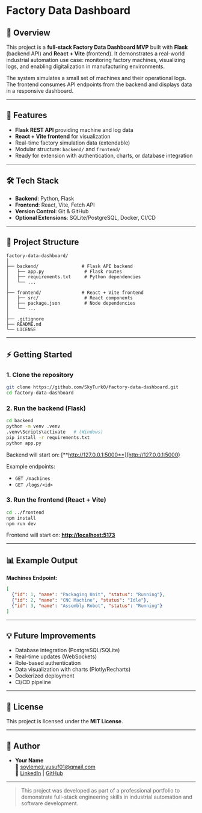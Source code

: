﻿# Factory Data Dashboard

## 📌 Overview

This project is a **full-stack Factory Data Dashboard MVP** built with **Flask** (backend API) and **React + Vite** (frontend). It demonstrates a real-world industrial automation use case: monitoring factory machines, visualizing logs, and enabling digitalization in manufacturing environments.

The system simulates a small set of machines and their operational logs. The frontend consumes API endpoints from the backend and displays data in a responsive dashboard.

---

## 🚀 Features

- **Flask REST API** providing machine and log data
- **React + Vite frontend** for visualization
- Real-time factory simulation data (extendable)
- Modular structure: `backend/` and `frontend/`
- Ready for extension with authentication, charts, or database integration

---

## 🛠️ Tech Stack

- **Backend**: Python, Flask
- **Frontend**: React, Vite, Fetch API
- **Version Control**: Git & GitHub
- **Optional Extensions**: SQLite/PostgreSQL, Docker, CI/CD

---

## 📂 Project Structure

```
factory-data-dashboard/
│
├── backend/                # Flask API backend
│   ├── app.py               # Flask routes
│   ├── requirements.txt     # Python dependencies
│   └── ...
│
├── frontend/               # React + Vite frontend
│   ├── src/                 # React components
│   ├── package.json         # Node dependencies
│   └── ...
│
├── .gitignore
├── README.md
└── LICENSE
```

---

## ⚡ Getting Started

### 1. Clone the repository

```bash
git clone https://github.com/SkyTurk0/factory-data-dashboard.git
cd factory-data-dashboard
```

### 2. Run the backend (Flask)

```bash
cd backend
python -m venv .venv
.venv\Scripts\activate   # (Windows)
pip install -r requirements.txt
python app.py
```

Backend will start on: [**http://127.0.0.1:5000**](http://127.0.0.1:5000)

Example endpoints:

- `GET /machines`
- `GET /logs/<id>`

### 3. Run the frontend (React + Vite)

```bash
cd ../frontend
npm install
npm run dev
```

Frontend will start on: [**http://localhost:5173**](http://localhost:5173)

---

## 📊 Example Output

**Machines Endpoint:**

```json
[
  {"id": 1, "name": "Packaging Unit", "status": "Running"},
  {"id": 2, "name": "CNC Machine", "status": "Idle"},
  {"id": 3, "name": "Assembly Robot", "status": "Running"}
]
```

---

## 💡 Future Improvements

- Database integration (PostgreSQL/SQLite)
- Real-time updates (WebSockets)
- Role-based authentication
- Data visualization with charts (Plotly/Recharts)
- Dockerized deployment
- CI/CD pipeline

---

## 📜 License

This project is licensed under the **MIT License**.

---

## 👤 Author

- **Your Name**\
  📧 [soylemez.yusuf01@gmail.com](mailto\:soylemez.yusuf01@gmail.com)\
  🔗 [LinkedIn](https://www.linkedin.com/in/yusuf-ahmet-s%C3%B6ylemez-ab32981a9/) | [GitHub](https://github.com/SkyTurk0)

---

> This project was developed as part of a professional portfolio to demonstrate full-stack engineering skills in industrial automation and software development.

